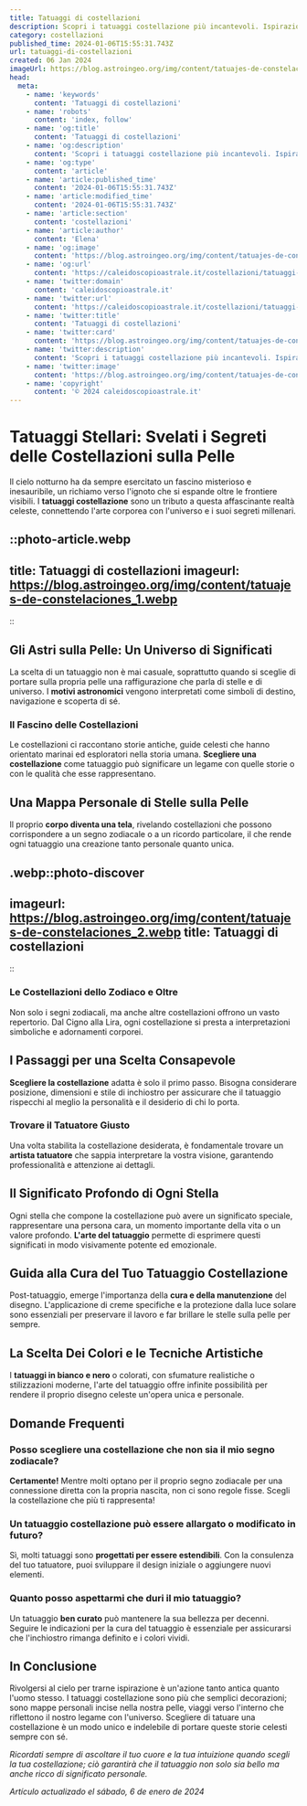 ```yaml
---
title: Tatuaggi di costellazioni
description: Scopri i tatuaggi costellazione più incantevoli. Ispirazioni astrali per un tattoo unico che racconti la tua storia tra le stelle. Arte sulla pelle!
category: costellazioni
published_time: 2024-01-06T15:55:31.743Z
url: tatuaggi-di-costellazioni
created: 06 Jan 2024
imageUrl: https://blog.astroingeo.org/img/content/tatuajes-de-constelaciones_1.webp
head:
  meta:
    - name: 'keywords'
      content: 'Tatuaggi di costellazioni'
    - name: 'robots'
      content: 'index, follow'
    - name: 'og:title'
      content: 'Tatuaggi di costellazioni'
    - name: 'og:description'
      content: 'Scopri i tatuaggi costellazione più incantevoli. Ispirazioni astrali per un tattoo unico che racconti la tua storia tra le stelle. Arte sulla pelle!'
    - name: 'og:type'
      content: 'article'
    - name: 'article:published_time'
      content: '2024-01-06T15:55:31.743Z'
    - name: 'article:modified_time'
      content: '2024-01-06T15:55:31.743Z'
    - name: 'article:section'
      content: 'costellazioni'
    - name: 'article:author'
      content: 'Elena'
    - name: 'og:image'
      content: 'https://blog.astroingeo.org/img/content/tatuajes-de-constelaciones_1.webp'
    - name: 'og:url'
      content: 'https://caleidoscopioastrale.it/costellazioni/tatuaggi-di-costellazioni'
    - name: 'twitter:domain'
      content: 'caleidoscopioastrale.it'
    - name: 'twitter:url'
      content: 'https://caleidoscopioastrale.it/costellazioni/tatuaggi-di-costellazioni'
    - name: 'twitter:title'
      content: 'Tatuaggi di costellazioni'
    - name: 'twitter:card'
      content: 'https://blog.astroingeo.org/img/content/tatuajes-de-constelaciones_1.webp'
    - name: 'twitter:description'
      content: 'Scopri i tatuaggi costellazione più incantevoli. Ispirazioni astrali per un tattoo unico che racconti la tua storia tra le stelle. Arte sulla pelle!'
    - name: 'twitter:image'
      content: 'https://blog.astroingeo.org/img/content/tatuajes-de-constelaciones_1.webp'
    - name: 'copyright'
      content: '© 2024 caleidoscopioastrale.it'
---
```

# Tatuaggi Stellari: Svelati i Segreti delle Costellazioni sulla Pelle

Il cielo notturno ha da sempre esercitato un fascino misterioso e inesauribile, un richiamo verso l'ignoto che si espande oltre le frontiere visibili. I **tatuaggi costellazione** sono un tributo a questa affascinante realtà celeste, connettendo l'arte corporea con l'universo e i suoi segreti millenari.

::photo-article.webp
---
title: Tatuaggi di costellazioni
imageurl: https://blog.astroingeo.org/img/content/tatuajes-de-constelaciones_1.webp
---
::

## Gli Astri sulla Pelle: Un Universo di Significati
La scelta di un tatuaggio non è mai casuale, soprattutto quando si sceglie di portare sulla propria pelle una raffigurazione che parla di stelle e di universo. I **motivi astronomici** vengono interpretati come simboli di destino, navigazione e scoperta di sé.

### Il Fascino delle Costellazioni
Le costellazioni ci raccontano storie antiche, guide celesti che hanno orientato marinai ed esploratori nella storia umana. **Scegliere una costellazione** come tatuaggio può significare un legame con quelle storie o con le qualità che esse rappresentano.

## Una Mappa Personale di Stelle sulla Pelle
Il proprio **corpo diventa una tela**, rivelando costellazioni che possono corrispondere a un segno zodiacale o a un ricordo particolare, il che rende ogni tatuaggio una creazione tanto personale quanto unica.

.webp::photo-discover
---
imageurl: https://blog.astroingeo.org/img/content/tatuajes-de-constelaciones_2.webp
title: Tatuaggi di costellazioni
---
::

### Le Costellazioni dello Zodiaco e Oltre
Non solo i segni zodiacali, ma anche altre costellazioni offrono un vasto repertorio. Dal Cigno alla Lira, ogni costellazione si presta a interpretazioni simboliche e adornamenti corporei.

## I Passaggi per una Scelta Consapevole
**Scegliere la costellazione** adatta è solo il primo passo. Bisogna considerare posizione, dimensioni e stile di inchiostro per assicurare che il tatuaggio rispecchi al meglio la personalità e il desiderio di chi lo porta.

### Trovare il Tatuatore Giusto
Una volta stabilita la costellazione desiderata, è fondamentale trovare un **artista tatuatore** che sappia interpretare la vostra visione, garantendo professionalità e attenzione ai dettagli.

## Il Significato Profondo di Ogni Stella
Ogni stella che compone la costellazione può avere un significato speciale, rappresentare una persona cara, un momento importante della vita o un valore profondo. **L'arte del tatuaggio** permette di esprimere questi significati in modo visivamente potente ed emozionale.

## Guida alla Cura del Tuo Tatuaggio Costellazione
Post-tatuaggio, emerge l'importanza della **cura e della manutenzione** del disegno. L'applicazione di creme specifiche e la protezione dalla luce solare sono essenziali per preservare il lavoro e far brillare le stelle sulla pelle per sempre.

## La Scelta Dei Colori e le Tecniche Artistiche
I **tatuaggi in bianco e nero** o colorati, con sfumature realistiche o stilizzazioni moderne, l'arte del tatuaggio offre infinite possibilità per rendere il proprio disegno celeste un'opera unica e personale.

## Domande Frequenti

### Posso scegliere una costellazione che non sia il mio segno zodiacale?
**Certamente!** Mentre molti optano per il proprio segno zodiacale per una connessione diretta con la propria nascita, non ci sono regole fisse. Scegli la costellazione che più ti rappresenta!

### Un tatuaggio costellazione può essere allargato o modificato in futuro?
Sì, molti tatuaggi sono **progettati per essere estendibili**. Con la consulenza del tuo tatuatore, puoi sviluppare il design iniziale o aggiungere nuovi elementi.

### Quanto posso aspettarmi che duri il mio tatuaggio?
Un tatuaggio **ben curato** può mantenere la sua bellezza per decenni. Seguire le indicazioni per la cura del tatuaggio è essenziale per assicurarsi che l'inchiostro rimanga definito e i colori vividi.

## In Conclusione

Rivolgersi al cielo per trarne ispirazione è un'azione tanto antica quanto l'uomo stesso. I tatuaggi costellazione sono più che semplici decorazioni; sono mappe personali incise nella nostra pelle, viaggi verso l'interno che riflettono il nostro legame con l'universo. Scegliere di tatuare una costellazione è un modo unico e indelebile di portare queste storie celesti sempre con sé.

*Ricordati sempre di ascoltare il tuo cuore e la tua intuizione quando scegli la tua costellazione; ciò garantirà che il tatuaggio non solo sia bello ma anche ricco di significato personale.*

_Artículo actualizado el sábado, 6 de enero de 2024_